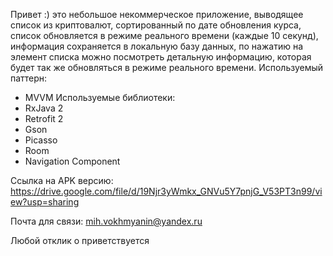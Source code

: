 Привет :) это небольшое некоммерческое приложение, выводящее список из криптовалют, сортированный по дате обновления курса, список обновляется в режиме реального времени (каждые 10 секунд), информация сохраняется в локальную базу данных, по нажатию на элемент списка можно посмотреть детальную информацию, которая будет так же обновляться в режиме реального времени.
Используемый паттерн:
- MVVM
Используемые библиотеки:
- RxJava 2
- Retrofit 2
- Gson
- Picasso
- Room 
- Navigation Component 

Ссылка на APK версию:
https://drive.google.com/file/d/19Njr3yWmkx_GNVu5Y7pnjG_V53PT3n99/view?usp=sharing

Почта для связи: mih.vokhmyanin@yandex.ru

Любой отклик о приветствуется

